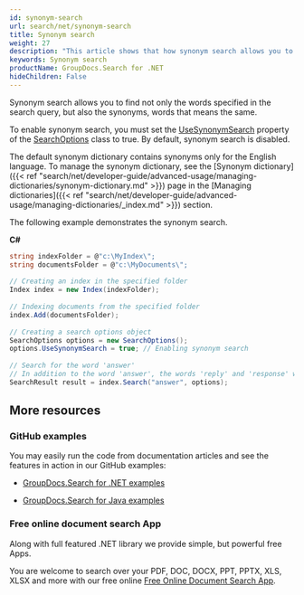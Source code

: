 ```yaml
---
id: synonym-search
url: search/net/synonym-search
title: Synonym search
weight: 27
description: "This article shows that how synonym search allows you to find not only the words specified in the search query, but also the synonyms, words that means the same."
keywords: Synonym search
productName: GroupDocs.Search for .NET
hideChildren: False
---
```

Synonym search allows you to find not only the words specified in the search query, but also the synonyms, words that means the same.

To enable synonym search, you must set the [UseSynonymSearch](https://apireference.groupdocs.com/net/search/groupdocs.search.options/searchoptions/properties/usesynonymsearch) property of the [SearchOptions](https://apireference.groupdocs.com/net/search/groupdocs.search.options/searchoptions) class to true. By default, synonym search is disabled.

The default synonym dictionary contains synonyms only for the English language. To manage the synonym dictionary, see the [Synonym dictionary]({{< ref "search/net/developer-guide/advanced-usage/managing-dictionaries/synonym-dictionary.md" >}}) page in the [Managing dictionaries]({{< ref "search/net/developer-guide/advanced-usage/managing-dictionaries/_index.md" >}}) section.

The following example demonstrates the synonym search.

**C#**

```csharp
string indexFolder = @"c:\MyIndex\";
string documentsFolder = @"c:\MyDocuments\";
 
// Creating an index in the specified folder
Index index = new Index(indexFolder);
 
// Indexing documents from the specified folder
index.Add(documentsFolder);
 
// Creating a search options object
SearchOptions options = new SearchOptions();
options.UseSynonymSearch = true; // Enabling synonym search
 
// Search for the word 'answer'
// In addition to the word 'answer', the words 'reply' and 'response' will also be found
SearchResult result = index.Search("answer", options);
```

## More resources

### GitHub examples

You may easily run the code from documentation articles and see the features in action in our GitHub examples:

*   [GroupDocs.Search for .NET examples](https://github.com/groupdocs-search/GroupDocs.Search-for-.NET)
    
*   [GroupDocs.Search for Java examples](https://github.com/groupdocs-search/GroupDocs.Search-for-Java)
    

### Free online document search App

Along with full featured .NET library we provide simple, but powerful free Apps.

You are welcome to search over your PDF, DOC, DOCX, PPT, PPTX, XLS, XLSX and more with our free online [Free Online Document Search App](https://products.groupdocs.app/search).
